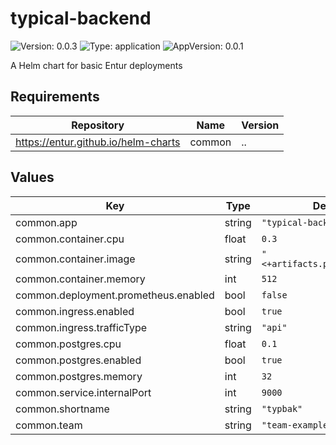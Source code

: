 # typical-backend

![Version: 0.0.3](https://img.shields.io/badge/Version-0.0.3-informational?style=flat-square) ![Type: application](https://img.shields.io/badge/Type-application-informational?style=flat-square) ![AppVersion: 0.0.1](https://img.shields.io/badge/AppVersion-0.0.1-informational?style=flat-square)

A Helm chart for basic Entur deployments

## Requirements

| Repository | Name | Version |
|------------|------|---------|
| https://entur.github.io/helm-charts | common | .. |

## Values

| Key | Type | Default | Description |
|-----|------|---------|-------------|
| common.app | string | `"typical-backend"` |  |
| common.container.cpu | float | `0.3` |  |
| common.container.image | string | `"<+artifacts.primary.image>"` |  |
| common.container.memory | int | `512` |  |
| common.deployment.prometheus.enabled | bool | `false` |  |
| common.ingress.enabled | bool | `true` |  |
| common.ingress.trafficType | string | `"api"` |  |
| common.postgres.cpu | float | `0.1` |  |
| common.postgres.enabled | bool | `true` |  |
| common.postgres.memory | int | `32` |  |
| common.service.internalPort | int | `9000` |  |
| common.shortname | string | `"typbak"` |  |
| common.team | string | `"team-example"` |  |

